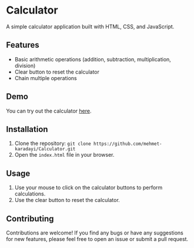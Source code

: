 # Calculator

A simple calculator application built with HTML, CSS, and JavaScript.

## Features

- Basic arithmetic operations (addition, subtraction, multiplication, division)
- Clear button to reset the calculator
- Chain multiple operations

## Demo

You can try out the calculator [here](https://mehmet-karadayi.github.io/Calculator/).

## Installation

1. Clone the repository: `git clone https://github.com/mehmet-karadayi/Calculator.git`
2. Open the `index.html` file in your browser.

## Usage

1. Use your mouse to click on the calculator buttons to perform calculations.
2. Use the clear button to reset the calculator.

## Contributing

Contributions are welcome! If you find any bugs or have any suggestions for new features, please feel free to open an issue or submit a pull request.
